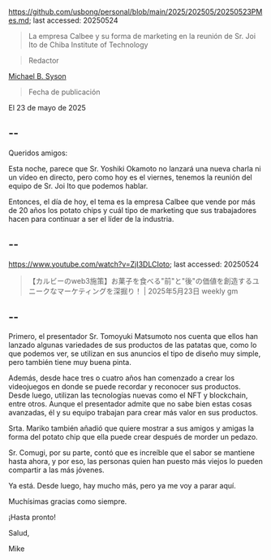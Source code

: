 https://github.com/usbong/personal/blob/main/2025/202505/20250523PMes.md; last accessed: 20250524

> La empresa Calbee y su forma de marketing en la reunión de Sr. Joi Ito de Chiba Institute of Technology

> Redactor

[Michael B. Syson](https://www.linkedin.com/in/michaelsyson/)

> Fecha de publicación

El 23 de mayo de 2025

## --

Queridos amigos:

Esta noche, parece que Sr. Yoshiki Okamoto no lanzará una nueva charla ni un vídeo en directo, pero como hoy es el viernes, tenemos la reunión del equipo de Sr. Joi Ito que podemos hablar.

Entonces, el día de hoy, el tema es la empresa Calbee que vende por más de 20 años los potato chips y cuál tipo de marketing que sus trabajadores hacen para continuar a ser el líder de la industria.

## --

https://www.youtube.com/watch?v=ZjI3DLCIoto; last accessed: 20250524

> 【カルビーのweb3施策】お菓子を食べる"前"と"後"の価値を創造するユニークなマーケティングを深掘り！ | 2025年5月23日 weekly gm 
 
## --

Primero, el presentador Sr. Tomoyuki Matsumoto nos cuenta que ellos han lanzado algunas variedades de sus productos de las patatas que, como lo que podemos ver, se utilizan en sus anuncios el tipo de diseño muy simple, pero también tiene muy buena pinta. 

Además, desde hace tres o cuatro años han comenzado a crear los videojuegos en donde se puede recordar y reconocer sus productos. Desde luego, utilizan las tecnologías nuevas como el NFT y blockchain, entre otros. Aunque el presentador admite que no sabe bien estas cosas avanzadas, él y su equipo trabajan para crear más valor en sus productos.

Srta. Mariko también añadió que quiere mostrar a sus amigos y amigas la forma del potato chip que ella puede crear después de morder un pedazo. 

Sr. Comugi, por su parte, contó que es increíble que el sabor se mantiene hasta ahora, y por eso, las personas quien han puesto más viejos lo pueden compartir a las más jóvenes.

Ya está. Desde luego, hay mucho más, pero ya me voy a parar aquí. 

Muchísimas gracias como siempre.

¡Hasta pronto!

Salud,

Mike
